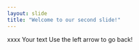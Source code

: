 ```yaml
---
layout: slide
title: "Welcome to our second slide!"
---
```

xxxx
Your text
Use the left arrow to go back!
